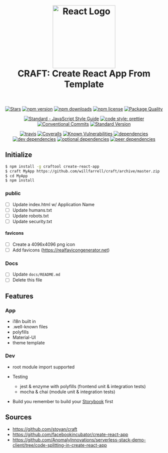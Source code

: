 <h1 align="center">
  <img src="https://raw.githubusercontent.com/willfarrell/craft-react-material/master/docs/images/header.svg" alt="React Logo" width="200">
  <br>
  CRAFT: Create React App From Template
  <br>
  <br>
</h1>

<!-- Social & Package Details -->
<p align="center">
  <a href="https://github.com/willfarrell/craft-react-material"><img src="https://img.shields.io/github/stars/willfarrell/craft-react-material.svg?style=social&label=Stars" alt="Stars" /></a>
  <a href="https://www.npmjs.com/package/craft-react-material"><img src="https://img.shields.io/npm/v/craft-react-material.svg" alt="npm version"></a>
  <a href="https://www.npmjs.com/package/craft-react-material"><img src="https://img.shields.io/npm/dm/craft-react-material.svg" alt="npm downloads"></a>
  <a href="https://www.npmjs.com/package/craft-react-material"><img src="https://img.shields.io/npm/l/craft-react-material.svg" alt="npm license" /></a>
  <a href="http://packagequality.com/#?package={repo}"><img src="http://npm.packagequality.com/shield/{repo}.svg" alt="Package Quality" /></a>
</p>
<!-- Standards -->
<p align="center">
  <a href="https://standardjs.com"><img alt="Standard - JavaScript Style Guide" src="https://img.shields.io/badge/code_style-standard-brightgreen.svg"></a>
  <a href="https://github.com/prettier/prettier"><img alt="code style: prettier" src="https://img.shields.io/badge/code_style-prettier-ff69b4.svg"></a>
  <a href="https://conventionalcommits.org"><img alt="Conventional Commits" src="https://img.shields.io/badge/Conventional%20Commits-1.0.0-yellow.svg"></a>
  <a href="https://github.com/conventional-changelog/standard-version"><img alt="Standard Version" src="https://img.shields.io/badge/release-standard%20version-brightgreen.svg"></a>
</p>
<!-- CI/CD -->
<p align="center">
  <a href="https://travis-ci.org/willfarrell/craft-react-material"><img src="https://img.shields.io/travis/willfarrell/craft-react-material/master.svg" alt="travis"></a>
  <a href="https://coveralls.io/github/willfarrell/craft-react-material"><img src="https://img.shields.io/coveralls/github/willfarrell/craft-react-material.svg" alt="Coveralls"></a>
  <!-- sonarqube - https://github.com/QualInsight/qualinsight-plugins-sonarqube-badges/wiki/Quality-Gate-status-badges -->
  <a href="https://snyk.io/test/github/willfarrell/craft-react-material"><img src="https://snyk.io/test/github/willfarrell/craft-react-material/badge.svg" alt="Known Vulnerabilities" /></a>
  <a href="https://david-dm.org/willfarrell/craft-react-material"><img src="https://img.shields.io/david/willfarrell/craft-react-material.svg" alt="dependencies" /></a>
  <a href="https://david-dm.org/willfarrell/craft-react-material?type=dev"><img src="https://img.shields.io/david/dev/willfarrell/craft-react-material.svg" alt="dev dependencies" /></a>
  <a href="https://david-dm.org/willfarrell/craft-react-material?type=optional"><img src="https://img.shields.io/david/optional/willfarrell/craft-react-material.svg" alt="optional dependencies" /></a>
  <a href="https://david-dm.org/willfarrell/craft-react-material?type=peer"><img src="https://img.shields.io/david/peer/willfarrell/craft-react-material.svg" alt="peer dependencies" /></a>
</p>

## Initialize
```bash
$ npm install -g craftool create-react-app
$ craft MyApp https://github.com/willfarrell/craft/archive/master.zip
$ cd MyApp
$ npm install
```

### public
- [ ] Update index.html w/ Application Name
- [ ] Update humans.txt
- [ ] Update robots.txt
- [ ] Update security.txt

#### favicons
- [ ] Create a 4096x4096 png icon
- [ ] Add favicons (https://realfavicongenerator.net)

### Docs
- [ ] Update `docs/README.md`
- [ ] Delete this file 

## Features
### App 
- i18n built in
- .well-known files
- polyfills
- Material-UI
- theme template

### Dev
- root module import supported
- Testing
  - jest & enzyme with polyfills (frontend unit & integration tests)
  - mocha & chai (module unit & integration tests)

- Build you remember to build your [Storybook](https://storybook.js.org) first

## Sources
- https://github.com/stoyan/craft
- https://github.com/facebookincubator/create-react-app
- https://github.com/AnomalyInnovations/serverless-stack-demo-client/tree/code-splitting-in-create-react-app
